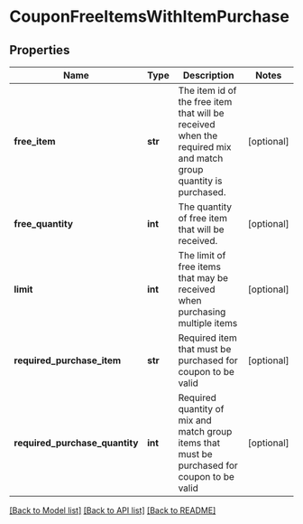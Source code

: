 # CouponFreeItemsWithItemPurchase

## Properties
Name | Type | Description | Notes
------------ | ------------- | ------------- | -------------
**free_item** | **str** | The item id of the free item that will be received when the required mix and match group quantity is purchased. | [optional] 
**free_quantity** | **int** | The quantity of free item that will be received. | [optional] 
**limit** | **int** | The limit of free items that may be received when purchasing multiple items | [optional] 
**required_purchase_item** | **str** | Required item that must be purchased for coupon to be valid | [optional] 
**required_purchase_quantity** | **int** | Required quantity of mix and match group items that must be purchased for coupon to be valid | [optional] 

[[Back to Model list]](../README.md#documentation-for-models) [[Back to API list]](../README.md#documentation-for-api-endpoints) [[Back to README]](../README.md)


